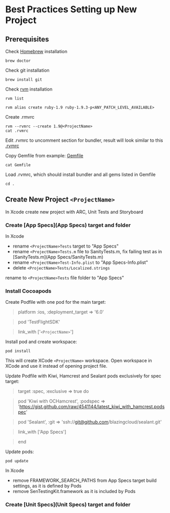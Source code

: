 Best Practices Setting up New Project
==================

Prerequisites
-------------

Check [Homebrew](http://mxcl.github.com/homebrew/) installation

    brew doctor

Check git installation

    brew install git

Check [rvm](https://rvm.io) installation

    rvm list

    rvm alias create ruby-1.9 ruby-1.9.3-p<ANY_PATCH_LEVEL_AVAILABLE>

Create .rmvrc

    rvm --rvmrc --create 1.9@<ProjectName>
    cat .rvmrc
    
Edit .rvmrc to uncomment section for bundler, result will look similar to this [.rvmrc](.rvmrc)

Copy Gemfile from example: [Gemfile](Gemfile)

    cat Gemfile

Load .rvmrc, which should install bundler and all gems listed in Gemfile

    cd .

Create New Project `<ProjectName>`
-------------

In Xcode create new project <ProjectName> with ARC, Unit Tests and Storyboard

### Create [App Specs](App Specs) target and folder

In Xcode 
*   rename `<ProjectName>Tests` target to "App Specs"
*   rename `<ProjectName>Tests.m` file to SanityTests.m, fix failing test as in [SanityTests.m](App Specs/SanityTests.m)
*   rename `<ProjectName>Test-Info.plist` to "App Specs-Info.plist"
*   delete `<ProjectName>Tests/Localized.strings`

rename to `<ProjectName>Tests` file folder to "App Specs"


### Install Cocoapods

Create Podfile with one pod for the main target:

>platform :ios, :deployment_target => '6.0'

>pod 'TestFlightSDK'

>link_with ['`<ProjectName>`']

Install pod and create workspace:

    pod install
    
This will create XCode `<ProjectName>` workspace. Open workspace in XCode and use it instead of opening project file.

Update Podfile with Kiwi, Hamcrest and Sealant pods exclusively for spec target:

>target :spec, :exclusive => true do

>    pod 'Kiwi with OCHamcrest', :podspec => 'https://gist.github.com/raw/4541144/latest_kiwi_with_hamcrest.podspec'

>    pod 'Sealant', :git => 'ssh://git@github.com/blazingcloud/sealant.git'

>    link_with ['App Specs']

>end

Update pods:

    pod update
    
In Xcode
*   remove FRAMEWORK_SEARCH_PATHS from App Specs target build settings, as it is defined by Pods
*   remove SenTestingKit.framework as it is included by Pods

### Create [Unit Specs](Unit Specs) target and folder

